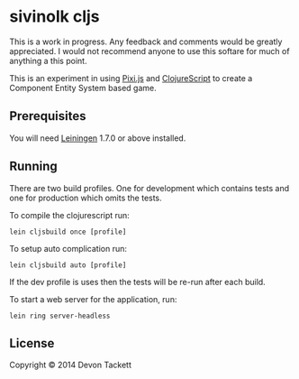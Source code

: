 # sivinolk cljs

This is a work in progress. Any feedback and comments would be greatly appreciated. I would not recommend anyone to use this softare for much of anything a this point.

This is an experiment in using [Pixi.js](http://www.pixijs.com/) and [ClojureScript](http://clojurescript.com/) to create a Component Entity System based game.

## Prerequisites

You will need [Leiningen][1] 1.7.0 or above installed.

[1]: https://github.com/technomancy/leiningen

## Running

There are two build profiles. One for development which contains tests and one for production which omits the tests.

To compile the clojurescript run:

	lein cljsbuild once [profile]

To setup auto complication run:

	lein cljsbuild auto [profile]

If the dev profile is uses then the tests will be re-run after each build.


To start a web server for the application, run:

    lein ring server-headless

## License

Copyright © 2014 Devon Tackett
